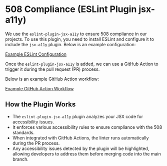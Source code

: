 # 508 Compliance (ESLint Plugin jsx-a11y)

We use the `eslint-plugin-jsx-a11y` to ensure 508 compliance in our projects. To use this plugin, you need to install ESLint and configure it to include the `jsx-a11y` plugin. Below is an example configuration:

[Example ESLint Configuration](https://github.com/jonkiky/INS-WebPortal/blob/main/.eslintrc.js)

Once the `eslint-plugin-jsx-a11y` is added, we can use a GitHub Action to trigger it during the pull request (PR) process.

Below is an example GitHub Action workflow:

[Example GitHub Action Workflow](https://github.com/jonkiky/INS-WebPortal/blob/main/.github/workflows/main.yml)

## How the Plugin Works

* The `eslint-plugin-jsx-a11y` plugin analyzes your JSX code for accessibility issues.
* It enforces various accessibility rules to ensure compliance with the 508 standards.
* When integrated with GitHub Actions, the linter runs automatically during the PR process.
* Any accessibility issues detected by the plugin will be highlighted, allowing developers to address them before merging code into the main branch.
